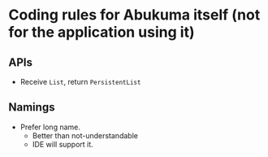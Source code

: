 # Coding rules for Abukuma itself (not for the application using it)

## APIs

- Receive `List`, return `PersistentList`

## Namings

- Prefer long name.
  - Better than not-understandable
  - IDE will support it.
